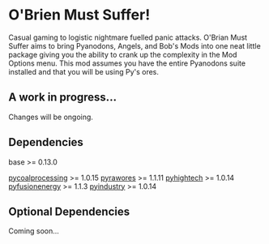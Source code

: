 # O'Brien Must Suffer!

Casual gaming to logistic nightmare fuelled panic attacks.
O'Brian Must Suffer aims to bring Pyanodons, Angels, and Bob's Mods into one neat little package giving you the ability to crank up the complexity in the Mod Options menu.
This mod assumes you have the entire Pyanodons suite installed and that you will be using Py's ores.

## A work in progress...

Changes will be ongoing.

## Dependencies

base >= 0.13.0

[pycoalprocessing](https://mods.factorio.com/mod/pycoalprocessing) >= 1.0.15
[pyrawores](https://mods.factorio.com/mod/pyrawores) >= 1.1.11
[pyhightech](https://mods.factorio.com/mod/pyhightech) >= 1.0.14
[pyfusionenergy](https://mods.factorio.com/mod/pyfusionenergy) >= 1.1.3
[pyindustry](https://mods.factorio.com/mod/pyindustry) >= 1.0.14

## Optional Dependencies

Coming soon...